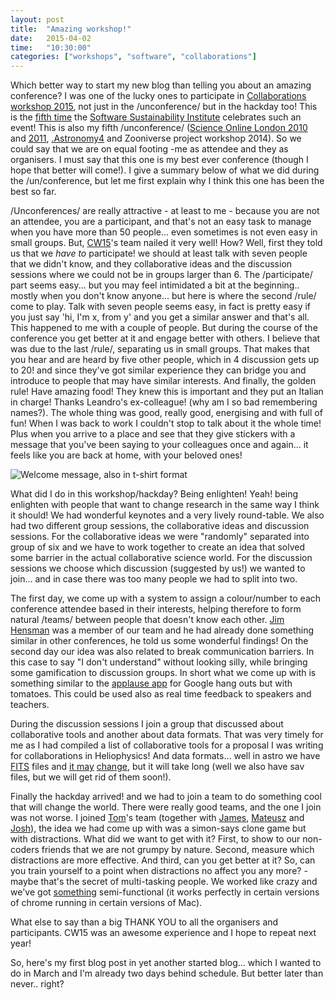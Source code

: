 ```yaml
---
layout: post
title:  "Amazing workshop!"
date:   2015-04-02
time:   "10:30:00"
categories: ["workshops", "software", "collaborations"]
---
```


Which better way to start my new blog than telling you about an amazing conference?
I was one of the lucky ones to participate in [Collaborations workshop 2015][CW15], not just in the /unconference/ but in the hackday too!
This is the [fifth time][SSIws] the [Software Sustainability Institute][SSI] celebrates such an event! This is also my fifth /unconference/
([Science Online London 2010][SOLO10] and [2011][SOLO11],
[.Astronomy4][dotAstro4]
and Zooniverse project workshop 2014).
So we could say that we are on equal footing -me as attendee and they as organisers.
I must say that this one is my best ever conference (though I hope that better will come!).
I give a summary below of what we did during the /un/conference, but let me first explain why I think this one has been the best so far.

/Unconferences/ are really attractive - at least to me - because you are not an attendee, you are a participant, and that's not an easy task to manage when you  have more than 50 people... even sometimes is not even easy in small groups.
But, [CW15][CW15]'s team nailed it very well! How?
Well, first they told us that we *have to* participate! we should at least talk with seven people that we didn't know, and they collaborative ideas and the discussion sessions where we could not be in groups larger than 6.
The /participate/ part seems easy... but you may feel intimidated a bit at the beginning.. mostly when you don't know anyone... but here is where the second /rule/ come to play.
Talk with seven people seems easy, in fact is pretty easy if you just say 'hi, I'm x, from y' and you get a similar answer and that's all. This happened to me with a couple of people. But during the course of the conference you get better at it and engage better with others.
I believe that was due to the last /rule/, separating us in small groups.
That makes that you hear and are heard by five other people, which in 4 discussion gets up to 20! and since they've got similar experience they can bridge you and introduce to people that may have similar interests.
And finally, the golden rule! Have amazing food! They knew this is important and they put an Italian in charge! Thanks Leandro's ex-colleague! (why am I so bad remembering names?).
The whole thing was good, really good, energising and with full of fun! When I was back to work I couldn't stop to talk about it the whole time! Plus when you arrive to a place and see that they give stickers with a message that you've been saying to your colleagues once and again... it feels like you are back at home, with your beloved ones!

![Welcome message, also in t-shirt format](http://www.software.ac.uk/sites/default/files/images/content/NeilAndSimonDenver.jpg)

What did I do in this workshop/hackday? Being enlighten! Yeah! being enlighten with people that want to change research in the same way I think it should!
We had wonderful keynotes and a very lively round-table.
We also had two different group sessions, the collaborative ideas and discussion sessions.
For the collaborative ideas we were "randomly" separated into group of six and we have to work together to create an idea that solved some barrier in the actual collaborative science world.
For the discussion sessions we choose which discussion (suggested by us!) we wanted to join... and in case there was too many people we had to split into two.

The first day, we come up with a system to assign a colour/number to each conference attendee based in their interests, helping therefore to form natural /teams/ between people that doesn't know each other. [Jim Hensman][JimH] was a member of our team and he had already done something similar in other conferences, he told us some wonderful findings!
On the second day our idea was also related to break communication barriers. In this case to say "I don't understand" without looking silly, while bringing some gamification to discussion groups. In short what we come up with is something similar to the [applause app][applause] for Google hang outs but with tomatoes.
This could be used also as real time feedback to speakers and teachers.

During the discussion sessions I join a group that discussed about collaborative tools and another about data formats. That was very timely for me as I had compiled a list of collaborative tools for a proposal I was writing for collaborations in Heliophysics! And data formats... well in astro we have [FITS][fits] files and [it may][stsci] [change][giveupfits], but it will take long (well we also have sav files, but we will get rid of them soon!).

Finally the hackday arrived! and we had to join a team to do something cool that will change the world. There were really good teams, and the one I join was not worse.
I joined [Tom][tom]'s team (together with [James][james], [Mateusz][mat] and [Josh][josh]), the idea we had come up with was a simon-says clone game but with distractions.  What did we want to get with it?
First, to show to our non-coders friends that we are not grumpy by nature.
Second, measure which distractions are more effective.
And third, can you get better at it? So, can you train yourself to a point when distractions no affect you any more? - maybe that's the secret of multi-tasking people.
We worked like crazy and we've got [something][simoncodes] semi-functional (it works perfectly in certain versions of chrome running in certain versions of Mac).

What else to say than a big THANK YOU to all the organisers and participants. CW15 was an awesome experience and I hope to repeat next year!

So, here's my first blog post in yet another started blog... which I wanted to do in March and I'm already two days behind schedule. But better later than never.. right?

[CW15]: http://www.software.ac.uk/cw15/
[SSI]:  http://www.software.ac.uk
[SSIws]: http://www.software.ac.uk/community/workshops
[SOLO10]: http://www.nature.com/spoton/2010/09/science-online-london-2010-index-of-blog-posts-videos-photos-and-stuff/
[SOLO11]: http://www.nature.com/spoton/2011/10/online-coverage-of-science-online-london-2011-blog-posts/
[dotAstro4]: http://dotastronomy.com/events/four/
[JimH]: http://www.seriousgamesinstitute.co.uk/community/view.aspx?i=2FDCCD73-9F8A-4987-A8DD-81FC051B2029
[applause]: http://thenextweb.com/google/2014/09/09/google-unveils-applause-hangouts-air-tool-lets-viewers-cheer-jeer-real-time
[fits]: http://en.wikipedia.org/wiki/FITS
[stsci]: https://asdf-standard.readthedocs.org/en/latest/intro.html
[giveupfits]: https://groups.google.com/forum/#!searchin/astropy-dev/fits/astropy-dev/aXV1-xsvTyI/0lkibA5VbrkJ
[tom]: https://github.com/tompollard
[james]: https://github.com/drjwbaker
[mat]: https://github.com/mkuzak
[josh]: https://github.com/jhtpotter
[simoncodes]: https://github.com/simoncodes/simoncodes